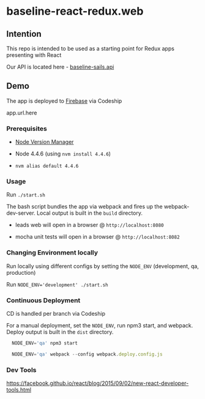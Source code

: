 # baseline-react-redux.web

## Intention
This repo is intended to be used as a starting point for Redux apps presenting with React

Our API is located here - [baseline-sails.api](https://github.com/johnrhampton/baseline-sails.api)

## Demo
The app is deployed to [Firebase](https://firebase.google.com/) via Codeship

app.url.here

### Prerequisites
- [Node Version Manager](https://github.com/creationix/nvm)

- Node 4.4.6 (using `nvm install 4.4.6`)

- `nvm alias default 4.4.6`

### Usage
Run `./start.sh`

The bash script bundles the app via webpack and fires up the webpack-dev-server. Local output is built in the `build` directory.

- leads web will open in a browser @ `http://localhost:8080`

- mocha unit tests will open in a browser @ `http://localhost:8082`

### Changing Environment locally
Run locally using different configs by setting the `NODE_ENV` (development, qa, production)

Run `NODE_ENV='development' ./start.sh`

### Continuous Deployment
CD is handled per branch via Codeship

For a manual deployment, set the `NODE_ENV`, run npm3 start, and webpack. Deploy output is built in the `dist` directory.

```javascript
  NODE_ENV='qa' npm3 start
```

```javascript
  NODE_ENV='qa' webpack --config webpack.deploy.config.js
```

### Dev Tools
https://facebook.github.io/react/blog/2015/09/02/new-react-developer-tools.html
